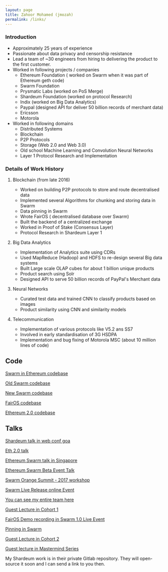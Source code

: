 ```yaml
---
layout: page
title: Zahoor Mohamed (jmozah)
permalink: /links/
---
```


### Introduction

- Approximately 25 years of experience
- Passionate about data privacy and censorship resistance 
- Lead a team of ~30 engineers from hiring to delivering the product to the first customer.
- Worked in following projects / companies
  - Ethereum Foundation ( worked on Swarm when it was part of Ethereum geth code)
  - Swarm Foundation  
  - Prysmatic Labs (worked on PoS Merge)
  - Shardeum Foundation (worked on protocol Research)
  - Indix (worked on Big Data Analytics)
  - Paypal (designed API for deliver 50 billion records of merchant data)
  - Ericsson 
  - Motorola
- Worked in following domains
  - Distributed Systems
  - Blockchain
  - P2P Protocols
  - Storage (Web 2.0 and Web 3.0)
  - Old school Machine Learning and Convolution Neural Networks
  - Layer 1 Protocol Research and Implementation



### Details of Work History

1. Blockchain (from late 2016)
    - Worked on building P2P protocols to store and route decentralised data
    - Implemented several Algorithms for chunking and storing data in Swarm
    - Data pinning in Swarm
    - Wrote FairOS ( decentralised database over Swarm)
    - Built the backend of a centralized exchange
    - Worked in Proof of Stake (Consensus Layer)
    - Protocol Research in Shardeum Layer 1

2. Big Data Analytics
    - Implementation of Analytics suite using CDRs 
    - Used MapReduce (Hadoop) and HDFS to re-design several Big data systems
    - Built Large scale OLAP cubes for about 1 billion unique products
    - Product search using Solr
    - Designed API to serve 50 billion records of PayPal's Merchant data

3. Neural Networks
    - Curated test data and trained CNN to classify products based on images
    - Product similarity using CNN and similarity models

4. Telecommunication 
   - Implementation of various protocols like V5.2 ans SS7
   - Involved in early standardisation of 3G HSDPA
   - Implementation and bug fixing of Motorola MSC (about 10 million lines of code)
   

 

    

## Code

[Swarm in Ethereum codebase](https://github.com/ethereum/go-ethereum/pulls?q=is%3Apr+is%3Aclosed+author%3Ajmozah)

[Old Swarm codebase](https://github.com/ethersphere/swarm/pulls?q=is%3Apr+is%3Aclosed+author%3Ajmozah)

[New Swarm codebase]( https://github.com/ethersphere/bee/pulls?page=1&q=is%3Apr+is%3Aclosed+author%3Ajmozah)

[FairOS codebase]( https://github.com/fairDataSociety/fairOS-dfs/pulls?q=is%3Apr+is%3Aclosed+author%3Ajmozah)

[Ethereum 2.0 codebase](https://github.com/prysmaticlabs/prysm/pulls?q=is%3Apr+is%3Aclosed+author%3Ajmozah)


## Talks

[Shardeum talk in web conf goa](https://www.youtube.com/watch?v=OPYDL92Eahc)

[Eth 2.0 talk](https://www.youtube.com/watch?v=x8C9Zcb4K3I)

[Ethereum Swarm talk in Singapore](https://www.youtube.com/watch?v=-9EdPwlgjbo)

[Ethereum Swarm Beta Event Talk](https://youtu.be/_VZGv0kMbpA?t=4590)

[Swarm Orange Summit - 2017 workshop](https://www.youtube.com/watch?v=qeDluBouVfE&list=PL6fQnFAjtuY8MowrAYMA5PFVDqzJv4yEV&index=14)

[Swarm Live Release online Event](https://youtu.be/Mdymc1p82qA?t=8886)

[You can see my entire team here](https://youtu.be/Iyvox1DhEO0?t=103)

[Guest Lecture in Cohort 1](https://drive.google.com/file/d/1ZfzWqZoJ8R4rofP6kbQ0kPOxoyi1-2Zs/view?usp=sharing)

[FairOS Demo recording in Swarm 1.0 Live Event](https://youtu.be/fY87ugewNno?t=70)

[Pinning in Swarm](https://www.youtube.com/watch?v=0JxGfhjmGhY&list=PL6fQnFAjtuY-Yl5uRcc5ToHVKKB7u9Rbg)

[Guest Lecture in Cohort 2](https://drive.google.com/file/d/1KSlhb1KZ9OK8M65y9VojvGVy4InMPdnE/view)

[Guest lecture in Mastermind Series](https://archimydes.dev/fourthact/events/web3-an-intro-to-fundamentals-concepts-and-trends)

My Shardeum work is in their private Gitlab repository. They will open-source it soon and I can send a link to you then.


